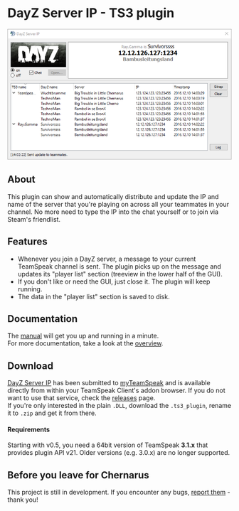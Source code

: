 # DayZ Server IP - TS3 plugin
![alt-text](doc/png/main_window.png)
## About
This plugin can show and automatically distribute and update the IP and name of the server that you're playing on across all your teammates in your channel. No more need to type the IP into the chat yourself or to join via Steam's friendlist.

## Features
- Whenever you join a DayZ server, a message to your current TeamSpeak channel is sent. The plugin picks up on the message and updates its "player list" section (treeview in the lower half of the GUI).
- If you don't like or need the GUI, just close it. The plugin will keep running.
- The data in the "player list" section is saved to disk.

## Documentation
The [manual](doc/MANUAL.md) will get you up and running in a minute.  
For more documentation, take a look at the [overview](doc/README.md).

## Download
[DayZ Server IP](https://www.myteamspeak.com/addons/36985fae-1157-4be2-b807-93f72414105c
) has been submitted to [myTeamSpeak](https://www.myteamspeak.com) and is available directly from within your TeamSpeak Client's addon browser. If you do not want to use that service, check the [releases](https://github.com/dehesselle/dayzsrvip/releases) page.  
If you're only interested in the plain `.DLL`, download the `.ts3_plugin`, rename it to `.zip` and get it from there.

#### Requirements
Starting with v0.5, you need a 64bit version of TeamSpeak __3.1.x__ that provides plugin API v21. Older versions (e.g. 3.0.x) are no longer supported.

## Before you leave for Chernarus
This project is still in development. If you encounter any bugs, [report them](CONTRIBUTING.md#submitting-bug-reports) - thank you!
